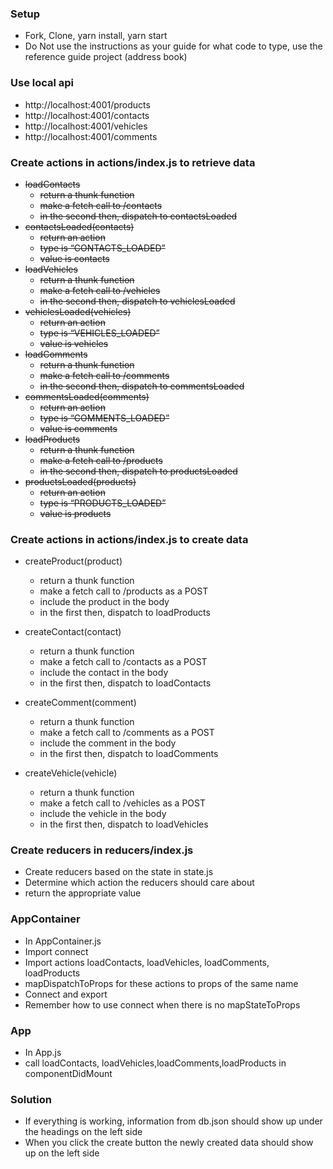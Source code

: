 ### Setup
* Fork, Clone, yarn install, yarn start
* Do Not use the instructions as your guide for what code to type, use the reference guide project (address book)

### Use local api
* http://localhost:4001/products
* http://localhost:4001/contacts
* http://localhost:4001/vehicles
* http://localhost:4001/comments


### Create actions in actions/index.js to retrieve data
* ~~loadContacts~~
    * ~~return a thunk function~~
    * ~~make a fetch call to /contacts~~
    * ~~in the second then, dispatch to contactsLoaded~~
* ~~contactsLoaded(contacts)~~
    * ~~return an action~~
    * ~~type is “CONTACTS_LOADED”~~
    * ~~value is contacts~~
* ~~loadVehicles~~
    * ~~return a thunk function~~
    * ~~make a fetch call to /vehicles~~
    * ~~in the second then, dispatch to vehiclesLoaded~~
* ~~vehiclesLoaded(vehicles)~~
    * ~~return an action~~
    * ~~type is “VEHICLES_LOADED”~~
    * ~~value is vehicles~~
* ~~loadComments~~
    * ~~return a thunk function~~
    * ~~make a fetch call to /comments~~
    * ~~in the second then, dispatch to commentsLoaded~~
* ~~commentsLoaded(comments)~~
    * ~~return an action~~
    * ~~type is “COMMENTS_LOADED”~~
    * ~~value is comments~~
* ~~loadProducts~~
    * ~~return a thunk function~~
    * ~~make a fetch call to /products~~
    * ~~in the second then, dispatch to productsLoaded~~
* ~~productsLoaded(products)~~
    * ~~return an action~~
    * ~~type is “PRODUCTS_LOADED”~~
    * ~~value is products~~

### Create actions in actions/index.js to create data
* createProduct(product)
   * return a thunk function
   * make a fetch call to /products as a POST
   * include the product in the body
   * in the first then, dispatch to loadProducts

* createContact(contact)
   * return a thunk function
   * make a fetch call to /contacts as a POST
   * include the contact in the body
   * in the first then, dispatch to loadContacts

* createComment(comment)
   * return a thunk function
   * make a fetch call to /comments as a POST
   * include the comment in the body
   * in the first then, dispatch to loadComments

* createVehicle(vehicle)
   * return a thunk function
   * make a fetch call to /vehicles as a POST
   * include the vehicle in the body
   * in the first then, dispatch to loadVehicles

### Create reducers in reducers/index.js
* Create reducers based on the state in state.js
* Determine which action the reducers should care about
* return the appropriate value

### AppContainer
* In AppContainer.js
* Import connect
* Import actions loadContacts, loadVehicles, loadComments, loadProducts
* mapDispatchToProps for these actions to props of the same name
* Connect and export
* Remember how to use connect when there is no mapStateToProps

### App
* In App.js
* call loadContacts, loadVehicles,loadComments,loadProducts in componentDidMount

### Solution
* If everything is working, information from db.json should show up under the headings on the left side
* When you click the create button the newly created data should show up on the left side
